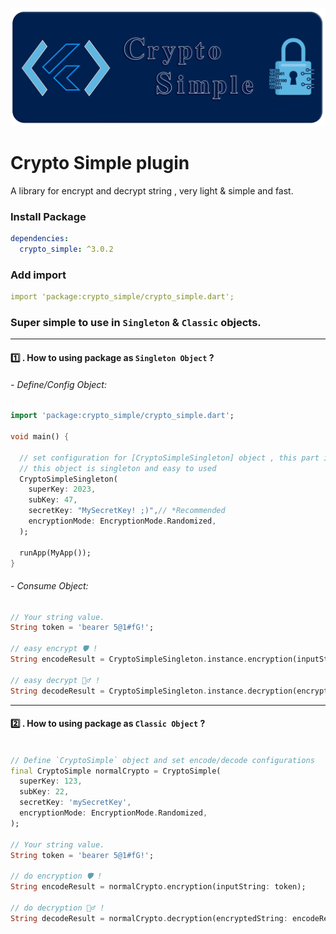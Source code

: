 ![Screenshot](https://github.com/esmaeil-ahmadipour/esmaeil-ahmadipour/blob/main/upload/packages/crypto_simple/banner.png?raw=true "crypto simple banner")

# Crypto Simple plugin
A library for encrypt and decrypt string , very light & simple and fast.

### Install Package
```yaml
dependencies:
  crypto_simple: ^3.0.2
```

### Add import

```yaml
import 'package:crypto_simple/crypto_simple.dart';
```

### Super simple to use in `Singleton` & `Classic` objects.

---

#### 1️⃣ . How to using package as `Singleton Object` ?


###### - Define/Config Object:

```dart
import 'package:crypto_simple/crypto_simple.dart';

void main() {

  // set configuration for [CryptoSimpleSingleton] object , this part is mandatory
  // this object is singleton and easy to used 
  CryptoSimpleSingleton(
    superKey: 2023,
    subKey: 47,
    secretKey: "MySecretKey! ;)",// *Recommended
    encryptionMode: EncryptionMode.Randomized,
  );

  runApp(MyApp());
}
```

###### - Consume Object:
```dart
// Your string value.
String token = 'bearer 5@1#fG!';

// easy encrypt 🛡️ !
String encodeResult = CryptoSimpleSingleton.instance.encryption(inputString: token);

// easy decrypt 🕵️‍♂️ !
String decodeResult = CryptoSimpleSingleton.instance.decryption(encryptedString: encodeResult);

```

---

#### 2️⃣ . How to using package as `Classic Object` ?


```dart

// Define `CryptoSimple` object and set encode/decode configurations
final CryptoSimple normalCrypto = CryptoSimple(
  superKey: 123,
  subKey: 22,
  secretKey: 'mySecretKey',
  encryptionMode: EncryptionMode.Randomized,
);

// Your string value.
String token = 'bearer 5@1#fG!';

// do encryption 🛡️ !
String encodeResult = normalCrypto.encryption(inputString: token);

// do decryption 🕵️‍♂️ !
String decodeResult = normalCrypto.decryption(encryptedString: encodeResult);

```


